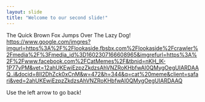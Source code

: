 ```yaml
---
layout: slide
title: "Welcome to our second slide!"
---
```

The Quick Brown Fox Jumps Over The Lazy Dog!
https://www.google.com/imgres?imgurl=https%3A%2F%2Flookaside.fbsbx.com%2Flookaside%2Fcrawler%2Fmedia%2F%3Fmedia_id%3D1602307166608965&imgrefurl=https%3A%2F%2Fwww.facebook.com%2FCatMemes%2F&tbnid=nKH_lK-1P77yPM&vet=12ahUKEwiEzpzZkdzsAhVNZRoKHbfwAI0QMygOegUIARDAAQ..i&docid=8II2DhZck0xCnM&w=472&h=344&q=cat%20meme&client=safari&ved=2ahUKEwiEzpzZkdzsAhVNZRoKHbfwAI0QMygOegUIARDAAQ

Use the left arrow to go back!
